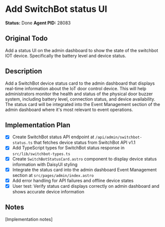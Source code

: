 # Add SwitchBot status UI
**Status:** Done
**Agent PID:** 28083

## Original Todo
Add a status UI on the admin dashboard to show the state of the switchbot IOT device. Specifically the battery level and device status.

## Description
Add a SwitchBot device status card to the admin dashboard that displays real-time information about the IoT door control device. This will help administrators monitor the health and status of the physical door buzzer system, including battery level, connection status, and device availability. The status card will be integrated into the Event Management section of the admin dashboard where it's most relevant to event operations.

## Implementation Plan
- [x] Create SwitchBot status API endpoint at `/api/admin/switchbot-status.ts` that fetches device status from SwitchBot API v1.1
- [x] Add TypeScript types for SwitchBot status response in `src/lib/switchbot-types.ts`
- [x] Create `SwitchBotStatusCard.astro` component to display device status information with DaisyUI styling
- [x] Integrate the status card into the admin dashboard Event Management section at `src/pages/admin/index.astro`
- [x] Add error handling for API failures and offline device states
- [x] User test: Verify status card displays correctly on admin dashboard and shows accurate device information

## Notes
[Implementation notes]
